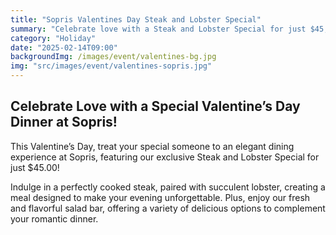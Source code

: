 ```yaml
---
title: "Sopris Valentines Day Steak and Lobster Special"
summary: "Celebrate love with a Steak and Lobster Special for just $45, complemented by our fresh salad bar."
category: "Holiday"
date: "2025-02-14T09:00"
backgroundImg: /images/event/valentines-bg.jpg
img: "src/images/event/valentines-sopris.jpg"
---
```

## Celebrate Love with a Special Valentine’s Day Dinner at Sopris!

This Valentine’s Day, treat your special someone to an elegant dining experience at Sopris, featuring our exclusive Steak and Lobster Special for just $45.00!

Indulge in a perfectly cooked steak, paired with succulent lobster, creating a meal designed to make your evening unforgettable. Plus, enjoy our fresh and flavorful salad bar, offering a variety of delicious options to complement your romantic dinner.